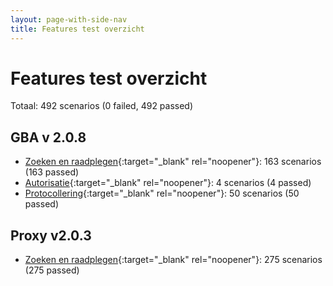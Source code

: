```yaml
---
layout: page-with-side-nav
title: Features test overzicht
---
```

# Features test overzicht

Totaal: 492 scenarios (0 failed, 492 passed)

## GBA v    2.0.8

- [Zoeken en raadplegen](./test-report-zoeken-en-raadplegen-gba.html){:target="_blank" rel="noopener"}: 163 scenarios (163 passed)
- [Autorisatie](./test-report-autorisatie-gba.html){:target="_blank" rel="noopener"}: 4 scenarios (4 passed)
- [Protocollering](./test-report-protocollering-gba.html){:target="_blank" rel="noopener"}: 50 scenarios (50 passed)


## Proxy v2.0.3

- [Zoeken en raadplegen](./test-report-zoeken-en-raadplegen.html){:target="_blank" rel="noopener"}: 275 scenarios (275 passed)
